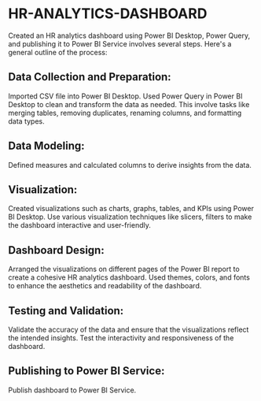 # HR-ANALYTICS-DASHBOARD

Created an HR analytics dashboard using Power BI Desktop, Power Query, and publishing it to Power BI Service involves several steps. 
Here's a general outline of the process:

## Data Collection and Preparation:

Imported CSV file into Power BI Desktop.
Used Power Query in Power BI Desktop to clean and transform the data as needed. This involve tasks like merging tables, removing duplicates, renaming columns, and formatting data types.

## Data Modeling:

Defined measures and calculated columns to derive insights from the data.

## Visualization:

Created visualizations such as charts, graphs, tables, and KPIs using Power BI Desktop.
Use various visualization techniques like slicers, filters to make the dashboard interactive and user-friendly.

## Dashboard Design:

Arranged the visualizations on different pages of the Power BI report to create a cohesive HR analytics dashboard.
Used themes, colors, and fonts to enhance the aesthetics and readability of the dashboard.

## Testing and Validation:

Validate the accuracy of the data and ensure that the visualizations reflect the intended insights.
Test the interactivity and responsiveness of the dashboard.

## Publishing to Power BI Service:

Publish dashboard to Power BI Service.
